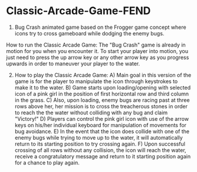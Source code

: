 # Classic-Arcade-Game-FEND

1) Bug Crash animated game based on the Frogger game concept where icons try to cross gameboard while dodging the enemy bugs.

How to run the Classic Arcade Game:
The "Bug Crash" game is already in motion for you when you encounter it.  To start your player into motion, you just need to press
the up arrow key or any other arrow key as you progress upwards in order to maneuver your player to the water.

2) How to play the Classic Arcade Game:
  A) Main goal in this version of the game is for the player to manipulate the icon through keystrokes to make it to the water.
  B) Game starts upon loading/opening with selected icon of a pink girl in the position of first horizontal row and third column in the grass.
  C) Also, upon loading, enemy bugs are racing past at three rows above her, her mission is to cross the treacherous stones in order to reach the 
     the water without colliding with any bug and claim "Victory!"
  D) Players can control the pink girl icon with use of the arrow keys on his/her individual keyboard for manipulation of movements for bug avoidance.
  E) In the event that the icon does collide with one of the enemy bugs while trying to move up to the water, it will automatically return to its starting position to try crossing again.
  F) Upon successful crossing of all rows without any collision, the icon will reach the water, receive a congratulatory message and return to it starting position again for
     a chance to play again.
